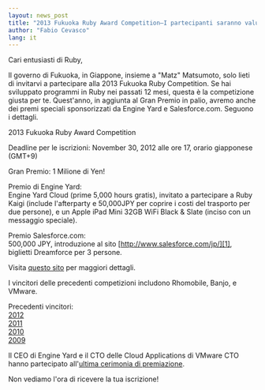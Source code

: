 ```yaml
---
layout: news_post
title: "2013 Fukuoka Ruby Award Competition—I partecipanti saranno valutati da Matz"
author: "Fabio Cevasco"
lang: it
---
```


Cari entusiasti di Ruby,

Il governo di Fukuoka, in Giappone, insieme a \"Matz\" Matsumoto, solo
lieti di invitarvi a partecipare alla 2013 Fukuoka Ruby Competition. Se
hai sviluppato programmi in Ruby nei passati 12 mesi, questa è la
competizione giusta per te. Quest\'anno, in aggiunta al Gran Premio in
palio, avremo anche dei premi speciali sponsorizzati da Engine Yard e
Salesforce.com. Seguono i dettagli.

2013 Fukuoka Ruby Award Competition

Deadline per le iscrizioni: November 30, 2012 alle ore 17, orario
giapponese (GMT+9)

Gran Premio: 1 Milione di Yen!

Premio di Engine Yard:  
 Engine Yard Cloud (prime 5,000 hours gratis), invitato a partecipare a
Ruby Kaigi (include l\'afterparty e 50,000JPY per coprire i costi del
trasporto per due persone), e un Apple iPad Mini 32GB WiFi Black &amp;
Slate (inciso con un messaggio speciale).

Premio Salesforce.com:  
 500,000 JPY, introduzione al sito [http://www.salesforce.com/jp/][1],
biglietti Dreamforce per 3 persone.

Visita [questo sito][2] per maggiori dettagli.

I vincitori delle precedenti competizioni includono Rhomobile, Banjo, e
VMware.

Precedenti vincitori:  
[2012][3]  
[2011][4]  
[2010][5]  
[2009][6]

Il CEO di Engine Yard e il CTO delle Cloud Applications di VMware CTO
hanno partecipato all\'[ultima cerimonia di premiazione][7].

Non vediamo l\'ora di ricevere la tua iscrizione!



[1]: http://www.salesforce.com/jp/
[2]: http://www.digitalfukuoka.jp/events/index_en.html
[3]: http://www.myfukuoka.com/news/2012-fukuoka-ruby-award-winners.html
[4]: http://www.myfukuoka.com/news/2011-fukuoka-ruby-award-winners.html
[5]: http://www.myfukuoka.com/news/2010-fukuoka-ruby-award-winners.html
[6]: http://www.myfukuoka.com/events/2009-fukuoka-ruby-award-winners.html
[7]: http://www.myfukuoka.com/events/2012-fukuoka-ruby-forum.html
